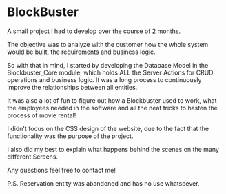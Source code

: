 # BlockBuster

A small project I had to develop over the course of 2 months. 

The objective was to analyze with the customer how the whole system would be built, the requirements and business logic. 

So with that in mind, I started by developing the Database Model in the Blockbuster_Core module, which holds ALL the Server Actions for CRUD operations and business logic. It was a long process to continuously improve the relationships between all entities.

It was also a lot of fun to figure out how a Blockbuster used to work, what the employees needed in the software and all the neat tricks to hasten the process of movie rental!

I didn't focus on the CSS design of the website, due to the fact that the functionality was the purpose of the project.

I also did my best to explain what happens behind the scenes on the many different Screens.

Any questions feel free to contact me! 

P.S. Reservation entity was abandoned and has no use whatsoever.

